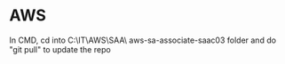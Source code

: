 # AWS

In CMD, cd into C:\IT\AWS\SAA\ aws-sa-associate-saac03 folder and do "git pull" to update the repo
